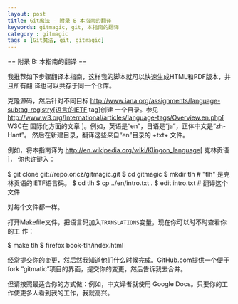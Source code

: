 ```yaml
---
layout: post
title: Git魔法 - 附录 B 本指南的翻译
keywords: gitmagic, git, 本指南的翻译
category : gitmagic
tags : [Git魔法, git, gitmagic]
---
```

== 附录 B: 本指南的翻译 ==

我推荐如下步骤翻译本指南，这样我的脚本就可以快速生成HTML和PDF版本，并且所有翻
译也可以共存于同一个仓库。

克隆源码，然后针对不同目标
http://www.iana.org/assignments/language-subtag-registry[语言的IETF tag]创建
一个目录。参见
http://www.w3.org/International/articles/language-tags/Overview.en.php[ W3C在
国际化方面的文章 ]。例如，英语是“en”，日语是“ja”，正体中文是“zh-Hant”。
然后在新建目录，翻译这些来自“en”目录的 +txt+ 文件。

例如，将本指南译为 http://en.wikipedia.org/wiki/Klingon_language[ 克林贡语 ]，
你也许键入：

 $ git clone git://repo.or.cz/gitmagic.git
 $ cd gitmagic
 $ mkdir tlh  # "tlh" 是克林贡语的IETF语言码。
 $ cd tlh
 $ cp ../en/intro.txt .
 $ edit intro.txt  # 翻译这个文件

对每个文件都一样。

打开Makefile文件，把语言码加入`TRANSLATIONS`变量，现在你可以时不时查看你的工
作：

 $ make tlh
 $ firefox book-tlh/index.html

经常提交你的变更，然后然我知道他们什么时候完成。GitHub.com提供一个便于fork
“gitmatic”项目的界面，提交你的变更，然后告诉我去合并。

但请按照最适合你的方式做：例如，中文译者就使用
Google Docs。只要你的工作使更多人看到我的工作，我就高兴。

